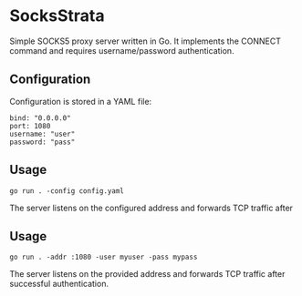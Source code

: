 # SocksStrata

Simple SOCKS5 proxy server written in Go. It implements the CONNECT command
and requires username/password authentication.

## Configuration

Configuration is stored in a YAML file:

```
bind: "0.0.0.0"
port: 1080
username: "user"
password: "pass"
```

## Usage

```
go run . -config config.yaml
```

The server listens on the configured address and forwards TCP traffic after

## Usage

```
go run . -addr :1080 -user myuser -pass mypass
```

The server listens on the provided address and forwards TCP traffic after
successful authentication.

